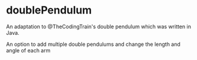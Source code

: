 # doublePendulum

An adaptation to @TheCodingTrain's double pendulum which was written in Java.

An option to add multiple double pendulums and change the length and angle of each arm
